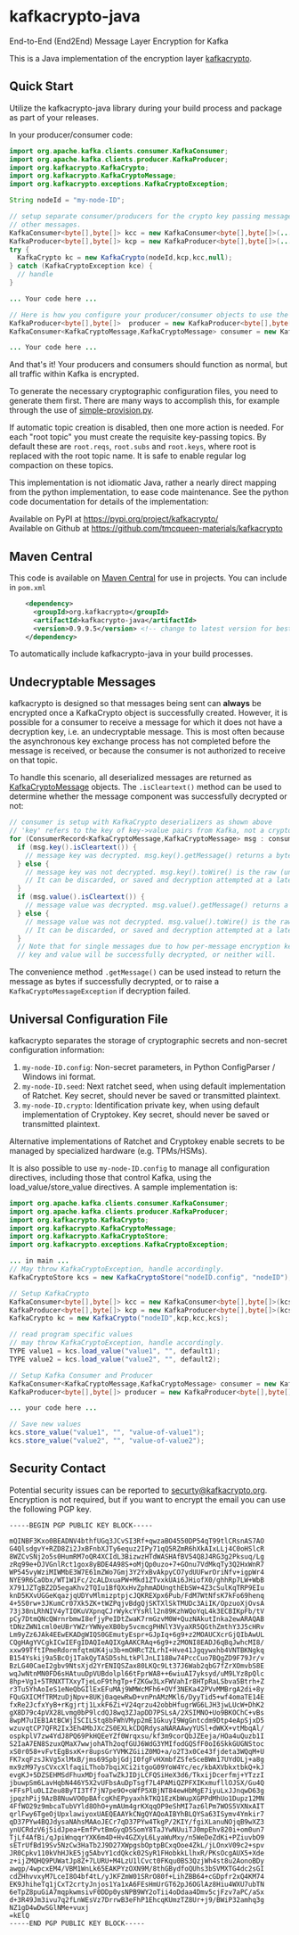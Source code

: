 # kafkacrypto-java
End-to-End (End2End) Message Layer Encryption for Kafka

This is a Java implementation of the encryption layer [kafkacrypto](https://github.com/tmcqueen-materials/kafkacrypto).

## Quick Start
Utilize the kafkacrypto-java library during your build process and package as part of your releases.

In your producer/consumer code:
```java
import org.apache.kafka.clients.consumer.KafkaConsumer;
import org.apache.kafka.clients.producer.KafkaProducer;
import org.kafkacrypto.KafkaCrypto;
import org.kafkacrypto.KafkaCryptoMessage;
import org.kafkacrypto.exceptions.KafkaCryptoException;

String nodeId = "my-node-ID";

// setup separate consumer/producers for the crypto key passing messages. DO NOT use these for
// other messages.
KafkaConsumer<byte[],byte[]> kcc = new KafkaConsumer<byte[],byte[]>(...your server params and bytearray deserializers in normal form...);
KafkaProducer<byte[],byte[]> kcp = new KafkaProducer<byte[],byte[]>(...your server params and bytearray serializers in normal form...);
try {
  KafkaCrypto kc = new KafkaCrypto(nodeId,kcp,kcc,null);
} catch (KafkaCryptoException kce) {
  // handle
}

... Your code here ...

// Here is how you configure your producer/consumer objects to use the crypto (de)serializers
KafkaProducer<byte[],byte[]>  producer = new KafkaProducer<byte[],byte[]>(...,kc.getKeySerializer(), kc.getValueSerializer());
KafkaConsumer<KafkaCryptoMessage,KafkaCryptoMessage> consumer = new KafkaConsumer<KafkaCryptoMessage,KafkaCryptoMessage>(...,kc.getKeyDeserializer(), kc.getValueDeserializer());

... Your code here ...
```

And that's it! Your producers and consumers should function as normal, but all traffic within Kafka is encrypted. 

To generate the necessary cryptographic configuration files, you need to generate them first. There are many ways to accomplish this, for example through the use of [simple-provision.py](https://github.com/tmcqueen-materials/kafkacrypto/blob/master/tools/simple-provision.py).

If automatic topic creation is disabled, then one more action is needed. For each "root topic" you must create the requisite key-passing topics. By default these are `root.reqs`, `root.subs` and `root.keys`, where root is replaced with the root topic name. It is safe to enable regular log compaction on these topics.

This implementation is not idiomatic Java, rather a nearly direct mapping from the python implementation, to ease code maintenance. See the python code documentation for details of the implementation:

Available on PyPI at https://pypi.org/project/kafkacrypto/  
Available on Github at https://github.com/tmcqueen-materials/kafkacrypto

## Maven Central

This code is available on [Maven Central](https://search.maven.org/artifact/org.kafkacrypto/kafkacrypto-java) for use in projects. You can include in `pom.xml`

```xml
    <dependency>
      <groupId>org.kafkacrypto</groupId>
      <artifactId>kafkacrypto-java</artifactId>
      <version>0.9.9.5</version> <!-- change to latest version for best performance -->
    </dependency>
```

To automatically include kafkacrypto-java in your build processes.

## Undecryptable Messages
kafkacrypto is designed so that messages being sent can **always** be encrypted once a KafkaCrypto object is successfully created. However, it is possible for a consumer to receive a message for which it does not have a decryption key, i.e. an undecryptable message. This is most often because the asynchronous key exchange process has not completed before the message is received, or because the consumer is not authorized to receive on that topic. 

To handle this scenario, all deserialized messages are returned as [KafkaCryptoMessage](https://github.com/tmcqueen-materials/kafkacrypto-java/blob/master/src/main/java/org/kafkacrypto/KafkaCryptoMessage.java) objects. The `.isCleartext()` method can be used to determine whether the message component was successfully decrypted or not:
```java
// consumer is setup with KafkaCrypto deserializers as shown above
// 'key' refers to the key of key->value pairs from Kafka, not a cryptographic key
for (ConsumerRecord<KafkaCryptoMessage,KafkaCryptoMessage> msg : consumer) {
  if (msg.key().isCleartext()) {
    // message key was decrypted. msg.key().getMessage() returns a byte[] of the cleartext
  } else {
    // message key was not decrypted. msg.key().toWire() is the raw (undecrypted) message key
    // It can be discarded, or saved and decryption attempted at a later time
  }
  if (msg.value().isCleartext()) {
    // message value was decrypted. msg.value().getMessage() returns a byte[] of the cleartext
  } else {
    // message value was not decrypted. msg.value().toWire() is the raw (undecrypted) message value
    // It can be discarded, or saved and decryption attempted at a later time
  }
  // Note that for single messages due to how per-message encryption keys are derived, either both 
  // key and value will be successfully decrypted, or neither will.
```
The convenience method `.getMessage()` can be used instead to return the message as bytes if successfully decrypted, or to raise a `KafkaCryptoMessageException` if decryption failed.

## Universal Configuration File
kafkacrypto separates the storage of cryptographic secrets and non-secret configuration information:
  1. `my-node-ID.config`: Non-secret parameters, in Python ConfigParser / Windows ini format.
  1. `my-node-ID.seed`: Next ratchet seed, when using default implementation of Ratchet. Key secret, should never be saved or transmitted plaintext.
  1. `my-node-ID.crypto`: Identification private key, when using default implementation of Cryptokey. Key secret, should never be saved or transmitted plaintext.

Alternative implementations of Ratchet and Cryptokey enable secrets to be managed by specialized hardware (e.g. TPMs/HSMs).

It is also possible to use `my-node-ID.config` to manage all configuration directives, including those that control Kafka, using the load_value/store_value directives. A sample implementation is:
```java
import org.apache.kafka.clients.consumer.KafkaConsumer;
import org.apache.kafka.clients.producer.KafkaProducer;
import org.kafkacrypto.KafkaCrypto;
import org.kafkacrypto.KafkaCryptoMessage;
import org.kafkacrypto.KafkaCryptoStore;
import org.kafkacrypto.exceptions.KafkaCryptoException;

... in main ...
// May throw KafkaCryptoException, handle accordingly.
KafkaCryptoStore kcs = new KafkaCryptoStore("nodeID.config", "nodeID");

// Setup KafkaCrypto
KafkaConsumer<byte[],byte[]> kcc = new KafkaConsumer<byte[],byte[]>(kcs.get_kafka_config("consumer","crypto"));
KafkaProducer<byte[],byte[]> kcp = new KafkaProducer<byte[],byte[]>(kcs.get_kafka_config("producer","crypto"));
KafkaCrypto kc = new KafkaCrypto("nodeID",kcp,kcc,kcs);

// read program specific values
// may throw KafkaCryptoException, handle accordingly.
TYPE value1 = kcs.load_value("value1", "", default1);
TYPE value2 = kcs.load_value("value2", "", default2);

// Setup Kafka Consumer and Producer
KafkaConsumer<KafkaCryptoMessage,KafkaCryptoMessage> consumer = new KafkaConsumer<KafkaCryptoMessage,KafkaCryptoMessage>(kcs.get_kafka_config("consumer"), kc.getKeyDeserializer(), kc.getValueDeserializer());
KafkaProducer<byte[],byte[]> producer = new KafkaProducer<byte[],byte[]>(kcs.get_kafka_config("producer"), kc.getKeySerializer(), kc.getValueSerializer());

... your code here ...

// Save new values
kcs.store_value("value1", "", "value-of-value1");
kcs.store_value("value2", "", "value-of-value2");
```

## Security Contact

Potential security issues can be reported to <securty@kafkacrypto.org>. Encryption is not required, but if you want to encrypt the email you can use the following PGP key.
```
-----BEGIN PGP PUBLIC KEY BLOCK-----

mQINBF3Kxo0BEADNV4bthfUGq3JCvSI3Rf+qwzaBO4550DP54qT99tlCRsnAS7AO
G4QlsdgvY+RZD8Zi2JxBFnbXJTy6equz2IPy71qQ5RZmR6hXkAIxLLj4C0oHSlcR
8WZCvSNj2o5s0HumRM7oQR4XCIdL3BizwzHTdWASHAfBV54Q8J4RG3g2Pksuq/Lg
zRq99e+DJVGnlRct1gox8yBDE4A98S+oMjQp0uzo+7+GOnu7VdMkqTy3Q2HxWnR7
WP545vyWziMIWMbE3W7E61mZWo7Gmj3Y2YxBvAkpyCO7ydUUFwrOriNfv+igpWr4
NYE9R6CaObx/WT1W1Fc/2cALDxuaPW+Mkd1ZTvxkUAi6JHiofX0/ghhRp7LW+WbB
X791JZTgBZ2D5egaKhv2TQIu1BfQXxHvZphmADUngthEbSW+4Z3cSulKqTRP9EIu
knD5KXvUGGeKqazjqUDYvMlmizptpjcJQKREXpx6Pub/FdM7WtNfsK7kFo69henq
4+5S0rw+3JKumCr07Xk5ZK+tWZPqjvBdgQjSKTXlSkTMUDc3AiIK/OpzuoXjOvsA
73j38nLRhNIV4yTIOKuVXpnqCJrWykcYYsRll2n89KzhWQoYqL4k3ECBIKpFb/tV
pCy7DtmQNcQWrnrbmwI8efjyPeIDtZwaK7rmGzvM0W+QuzNAkutInka2ewARAQAB
tDNzZWN1cml0eUBrYWZrYWNyeXB0by5vcmcgPHNlY3VyaXR5QGthZmthY3J5cHRv
Lm9yZz6JAk4EEwEKADgWIQS0GEmutyEspr+GJpIq+6g9+z2MOAUCXcrGjQIbAwUL
CQgHAgYVCgkICwIEFgIDAQIeAQIXgAAKCRAq+6g9+z2MONI8EADJ6qBqJwhcMI8/
xxw99TftIPmeRdormfqtmUK4ju3b+mOHRcTZLrhI+Hve41Jgqywxhb4VNTBKNgkq
B154Yskij9a5BcOj1TakQyTASD5shLtkPlJnLI188w74PccCuo7BQgZD9F79Jr/v
BzLG40CaeI2gbv9NtsXjd2YrENIQSZax80LKQc9Lt37J6Wab2qbG7fZrXOmvbS8E
wqJwNtnMN0FD6sHAtuuDpVUBdolpl66tFprWA8++6wiuAI7yksyd/uM9LYz8pQlc
8hp+Vg1+5TRNXTTXxyTjeLoF9thgTp+fZKGw3LxFWVahIr8HTpRaLSbva5Btrh+Z
r3Tu5YhAoIeS1eNeQbGIlExEFuMAj9WMWcMFh6+OVf3NEKa42PVvMMBrgA2di+8y
FQuGXICMfTRMzuDjNpv+8UKj0aqewRwD+vnPnAMzMKl6/DyyTid5+wf4omaTE14E
fxRe2JcfxYyB+rKgjrtj1LxkF6Zi+V24qrzu42obbHfugrWG6LJH3jwLUcW+DhK2
gX8D79c4pVX28Lvmg0bP9lcdQJ8wq3ZJapDD7PSLsA/2XSIMNO+Uo9BKOChC+vBs
8wpM7uIEB1AtBCWjISCILStq8bFWhVMyp2mE1GkuyI9WgGntcdm9Dtp4eApSjxD5
wzuvqtCP7QFR2Ix3Eh4MbJXcZS0EXLkCDQRdysaNARAAwyYUSl+dWKX+vtMbqAl/
ospkplV7zw4YdJ8PQ69PkHQEeYZf0Wrqxsu/kf3m9corQbJZEeja/HOa4uQuzb1I
S2IaA7EN8SzuxQMaX7wwjohATh2oqfGUJ6WdG3YMIfodGQSfF0oI6SkkGUGNStoc
xS0r058+vFvtEgBsxK+r8upsGrYVMKZGiiZ0MO+a/o2T3x0Ce43fjdeta3WQqM+U
FK7xqFzsJkVg5xlMxB/jms69SpbjGdjI0fgFvHXmbfZSfeSceBWm17UYdOLj+a8g
mx9zM97ysCVxcXlfaqiLThob7bqiXCi2itgoG09YoW4Yc/ec/kbAXVbkxtbkQ+kJ
evgKJ+5DZSEHMSdFhuxMDjfoaTwZkJIDjLCFQSiHeX3d6/TkxijDcerfmj+YTzzI
jbuwpSm6LavHqbN446Y5X2vUFbsAuDpTsgf7L4PAMiQZPFXIKxmufllOJSX/Gu4Q
+FFsPlu0LIZeu8ByTI3Tf7jN7pe9O+oWfP5XBjNT84ewHbMgE7iyuLxJJnqwD63g
jpqzhPij9AzB8NuwVO0pBAfcgKhEPpyaxhkTKQ1EzKbWupXGPPdMhUo1Dupz12MN
4FfWO29z9mbcaTubVYld8OhO+ymAUm4grKXqqOP9eShMI7az6lPm7WOS5VXNxAIT
qrlFwy6TgeOjUpxlawiyoxUAEQEAAYkCNgQYAQoAIBYhBLQYSa63ISymv4Ymkir7
qD37PYw4BQJdysaNAhsMAAoJECr7qD37PYw4TkgP/2KIY/fgiXLanuNOjqB9wXZ3
ynUCRdzV6j5idJpea+EmfPvtBmGyqD5SomY8TaJYwNUuiTJ0mpEhv820i+om0un7
TjLf4AfBi/qJpiWnqqrYXK6m4D+Hv4GZXyL6LyaWuMxy/n5WeDeZdKi+PZiuvbO9
sETrUfBd19Sv5NzCw3HaTb2J9D27XWpgsbOptpBCxqOoe4ZkL/jLOnxV09c2+spv
JR0Cpkv110kVhHJkE5jg5AbvY1cdQkck02SyR1FHobkkLlhxR/PKsOcgAUX5+Xde
z+ijZMQHQ9PUWatJp8Z+7LURU+M4LzU1lCvct0FKqu0BS3QzjWh4st8u2AonoBDy
awgp/4wpcxEM4/VBM1WnLk65EAKPYzOXN9M/8thGBydfoQUhs3bSVMXTG4dc2sGI
cdZHhvvxyM7LceI8O4bf4tL/yJKFZmW01SRrO80f+LihZBB64+cGDpfr2xQ4KM74
EK9JhiheTq1jCxT2crtyJnjos1Ya1xA6FEsHmUrGT62pJ6OGlAz8Hiu4WXU7ubTN
6eTpZ8puGiA7mqpkwmsivF0DDp0ysNPB9WY2oTii4oDdaa4Dmv5cjFzv7aPC/aSx
d+3R49Jm3ivu7q2fLnWEsVz7DrrwB3eFhP1EhcqKUmzTZ8Ur+j9/BWiP32amhq3g
NZ1gD4wDwSGlNMe+vuxj
=kElQ
-----END PGP PUBLIC KEY BLOCK-----
```


